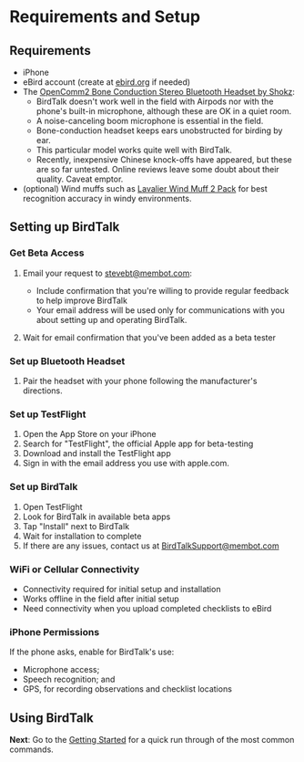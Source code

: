 # Requirements and Setup

## Requirements

- iPhone
- eBird account (create at
<a href="https://eBird.org" target="eBird">ebird.org</a>
if needed)
- The <a href="https://www.amazon.com/SHOKZ-OpenComm2-Conduction-Headphones-Bluetooth/dp/B0C88R9FHG" target="bonecondamazon">OpenComm2 Bone Conduction Stereo Bluetooth Headset by Shokz</a>:
    * BirdTalk doesn't work well in the field with Airpods nor with the phone's built-in microphone, although these are OK in a quiet room.
    * A noise-canceling boom microphone is essential in the field.
    * Bone-conduction headset keeps ears unobstructed for birding by ear.
    * This particular model works quite well with BirdTalk.
    * Recently, inexpensive Chinese knock-offs have appeared, but these are so far untested.  Online reviews leave some doubt about their quality.  Caveat emptor.
- (optional) Wind muffs such as <a href="https://www.amazon.com/dp/B08DJ38QZG" target="windmuffamazon">Lavalier Wind Muff 2 Pack</a> for best recognition accuracy in windy environments.

## Setting up BirdTalk

### Get Beta Access

1. Email your request to [stevebt@membot.com](mailto:stevebt@membot.com?subject=BirdTalk%20beta%20access):

    - Include confirmation that you're willing to provide regular feedback to help improve BirdTalk
    - Your email address will be used only for communications with you about setting up and operating BirdTalk.

2. Wait for email confirmation that you've been added as a beta tester

### Set up Bluetooth Headset

1. Pair the headset with your phone following the manufacturer's directions.

### Set up TestFlight

1. Open the App Store on your iPhone
2. Search for "TestFlight", the official Apple app for beta-testing
3. Download and install the TestFlight app
4. Sign in with the email address you use with apple.com.

### Set up BirdTalk

1. Open TestFlight
2. Look for BirdTalk in available beta apps
3. Tap "Install" next to BirdTalk
4. Wait for installation to complete
5. If there are any issues, contact us at [BirdTalkSupport@membot.com](mailto:BirdTalkSupport@membot.com?subject=BirdTalk%20installation)

### WiFi or Cellular Connectivity

- Connectivity required for initial setup and installation
- Works offline in the field after initial setup
- Need connectivity when you upload completed checklists to eBird

### iPhone Permissions

If the phone asks, enable for BirdTalk's use:

- Microphone access;
- Speech recognition; and
- GPS, for recording observations and checklist locations

## Using BirdTalk

**Next**: Go to the [Getting Started](../getting-started.md) for a quick run through of the most common commands.
